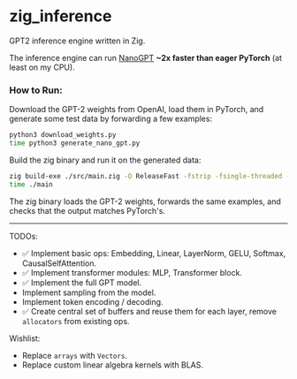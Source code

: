 # zig_inference
GPT2 inference engine written in Zig. 

The inference engine can run [NanoGPT](https://github.com/karpathy/nanoGPT) **~2x faster than eager PyTorch** (at least on my CPU). 

### How to Run:
Download the GPT-2 weights from OpenAI, load them in PyTorch, and generate some test data by forwarding 
a few examples:
```bash
python3 download_weights.py
time python3 generate_nano_gpt.py
```

Build the zig binary and run it on the generated data:
```bash
zig build-exe ./src/main.zig -O ReleaseFast -fstrip -fsingle-threaded -target x86_64-macos
time ./main
```
The zig binary loads the GPT-2 weights, forwards the same examples, and checks that the output matches PyTorch's.

---

TODOs:
* ✅ Implement basic ops: Embedding, Linear, LayerNorm, GELU, Softmax, CausalSelfAttention.
* ✅ Implement transformer modules: MLP, Transformer block.
* ✅ Implement the full GPT model.
* Implement sampling from the model.
* Implement token encoding / decoding.
* ✅ Create central set of buffers and reuse them for each layer, remove `allocators` from existing ops.

Wishlist:
* Replace `arrays` with `Vectors`.
* Replace custom linear algebra kernels with BLAS.
